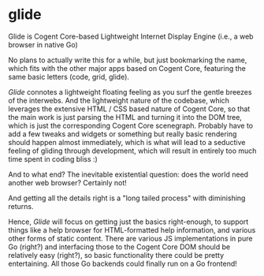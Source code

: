 # glide

Glide is Cogent Core-based Lightweight Internet Display Engine (i.e., a web browser in native Go)

No plans to actually write this for a while, but just bookmarking the name, which fits with the other major apps based on Cogent Core, featuring the same basic letters (code, grid, glide).

*Glide* connotes a lightweight floating feeling as you surf the gentle breezes of the interwebs.  And the lightweight nature of the codebase, which leverages the extensive HTML / CSS based nature of Cogent Core, so that the main work is just parsing the HTML and turning it into the DOM tree, which is just the corresponding Cogent Core scenegraph.  Probably have to add a few tweaks and widgets or something but really basic rendering should happen almost immediately, which is what will lead to a seductive feeling of gliding through development, which will result in entirely too much time spent in coding bliss :)

And to what end?  The inevitable existential question: does the world need another web browser?  Certainly not!

And getting all the details right is a "long tailed process" with diminishing returns.

Hence, *Glide* will focus on getting just the basics right-enough, to support things like a help browser for HTML-formatted help information, and various other forms of static content.  There are various JS implementations in pure Go (right?) and interfacing those to the Cogent Core DOM should be relatively easy (right?), so basic functionality there could be pretty entertaining.  All those Go backends could finally run on a Go frontend!  

